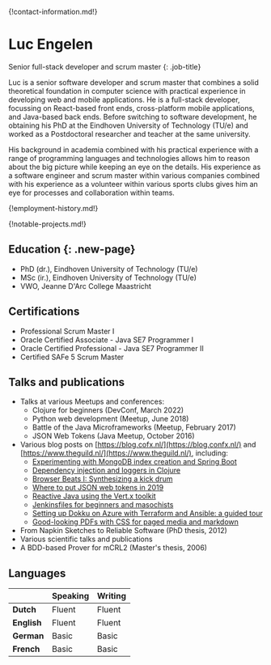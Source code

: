 {!contact-information.md!}

# Luc Engelen

Senior full-stack developer and scrum master
{: .job-title}

Luc is a senior software developer and scrum master that combines a solid theoretical foundation in computer science with practical experience in developing web and mobile applications.
He is a full-stack developer, focussing on React-based front ends, cross-platform mobile applications, and Java-based back ends.
Before switching to software development, he obtaining his PhD at the Eindhoven University of Technology (TU/e) and worked as a Postdoctoral researcher and teacher at the same university.

His background in academia combined with his practical experience with a range of programming languages and technologies allows him to reason about the big picture while keeping an eye on the details.
His experience as a software engineer and scrum master within various companies combined with his experience as a volunteer within various sports clubs gives him an eye for processes and collaboration within teams.

{!employment-history.md!}

{!notable-projects.md!}

## Education {: .new-page}

* PhD (dr.), Eindhoven University of Technology (TU/e)
* MSc (ir.), Eindhoven University of Technology (TU/e)
* VWO, Jeanne D'Arc College Maastricht

## Certifications

* Professional Scrum Master I
* Oracle Certified Associate - Java SE7 Programmer I
* Oracle Certified Professional - Java SE7 Programmer II
* Certified SAFe 5 Scrum Master

## Talks and publications

* Talks at various Meetups and conferences:
    * Clojure for beginners (DevConf, March 2022)
    * Python web development (Meetup, June 2018)
    * Battle of the Java Microframeworks (Meetup, February 2017)
    * JSON Web Tokens (Java Meetup, October 2016)
* Various blog posts on [https://blog.cofx.nl/](https://blog.confx.nl/) and [https://www.theguild.nl/](https://www.theguild.nl/), including:
    * [Experimenting with MongoDB index creation and Spring Boot](https://blog.cofx.nl/mongodb-indices-spring.html)
    * [Dependency injection and loggers in Clojure](https://blog.cofx.nl/dependency-injection-and-loggers-clojure.html)
    * [Browser Beats I: Synthesizing a kick drum](https://www.theguild.nl/browser-beats-i-synthesizing-a-kick-drum)
    * [Where to put JSON web tokens in 2019](https://www.theguild.nl/where-to-put-json-web-tokens-in-2019)
    * [Reactive Java using the Vert.x toolkit](https://www.theguild.nl/reactive-java-using-the-vert-x-toolkit)
    * [Jenkinsfiles for beginners and masochists](https://www.theguild.nl/jenkinsfiles-for-beginners-and-masochists)
    * [Setting up Dokku on Azure with Terraform and Ansible: a guided tour](https://www.theguild.nl/setting-up-dokku-on-azure-with-terraform-and-ansible-a-guided-tour)
    * [Good-looking PDFs with CSS for paged media and markdown](https://www.theguild.nl/good-looking-pdfs-with-css-for-paged-media-and-markdown)
* From Napkin Sketches to Reliable Software (PhD thesis, 2012)
* Various scientific talks and publications
* A BDD-based Prover for mCRL2 (Master's thesis, 2006)

## Languages

|             | Speaking   | Writing    |
|-------------|------------|------------|
| **Dutch**   | Fluent     | Fluent     |
| **English** | Fluent     | Fluent     |
| **German**  | Basic      | Basic      |
| **French**  | Basic      | Basic      |

